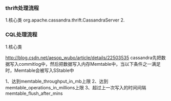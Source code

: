 

### thrift处理流程
1.核心类
    org.apache.cassandra.thrift.CassandraServer
2.


### CQL处理流程
1.核心类







http://blog.csdn.net/aesop_wubo/article/details/22503535
cassandra先把数据写入commitlog中，然后把数据写入内存Memtable中，当以下条件之一满足时，Memtable会被写入SStable中

1、达到memtable_throughput_in_mb上限
2、达到memtable_operations_in_millions上限
3、超过上一次写入的时间间隔memtable_flush_after_mins

